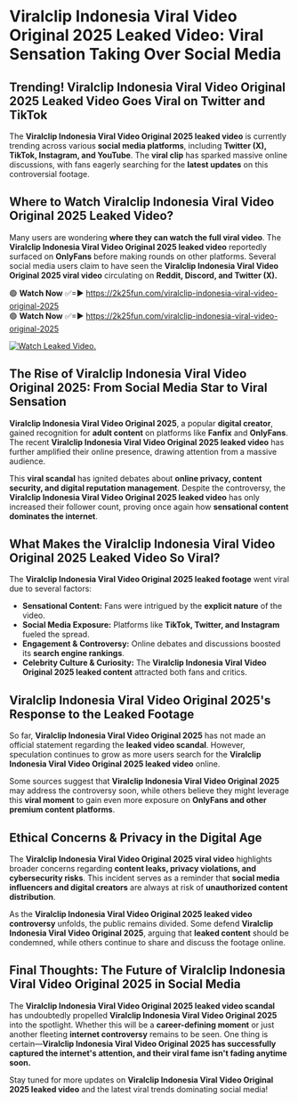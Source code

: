 # Viralclip Indonesia Viral Video Original 2025 Leaked Video: Viral Sensation Taking Over Social Media

## **Trending! Viralclip Indonesia Viral Video Original 2025 Leaked Video Goes Viral on Twitter and TikTok**
The **Viralclip Indonesia Viral Video Original 2025 leaked video** is currently trending across various **social media platforms**, including **Twitter (X), TikTok, Instagram, and YouTube**. The **viral clip** has sparked massive online discussions, with fans eagerly searching for the **latest updates** on this controversial footage.

## **Where to Watch Viralclip Indonesia Viral Video Original 2025 Leaked Video?**
Many users are wondering **where they can watch the full viral video**. The **Viralclip Indonesia Viral Video Original 2025 leaked video** reportedly surfaced on **OnlyFans** before making rounds on other platforms. Several social media users claim to have seen the **Viralclip Indonesia Viral Video Original 2025 viral video** circulating on **Reddit, Discord, and Twitter (X).**

🟢 **Watch Now** ✅=► https://2k25fun.com/viralclip-indonesia-viral-video-original-2025  
🟢 **Watch Now** ✅=► https://2k25fun.com/viralclip-indonesia-viral-video-original-2025  

[![Watch Leaked Video.](https://miro.medium.com/v2/resize:fit:828/format:webp/1*cilzJN44JGOrTw9NJCrNHA.gif "Watch Leaked Video")](https://2k25fun.com/viralclip-indonesia-viral-video-original-2025)

## **The Rise of Viralclip Indonesia Viral Video Original 2025: From Social Media Star to Viral Sensation**
**Viralclip Indonesia Viral Video Original 2025**, a popular **digital creator**, gained recognition for **adult content** on platforms like **Fanfix** and **OnlyFans**. The recent **Viralclip Indonesia Viral Video Original 2025 leaked video** has further amplified their online presence, drawing attention from a massive audience.

This **viral scandal** has ignited debates about **online privacy, content security, and digital reputation management**. Despite the controversy, the **Viralclip Indonesia Viral Video Original 2025 leaked video** has only increased their follower count, proving once again how **sensational content dominates the internet**.

## **What Makes the Viralclip Indonesia Viral Video Original 2025 Leaked Video So Viral?**
The **Viralclip Indonesia Viral Video Original 2025 leaked footage** went viral due to several factors:
- **Sensational Content:** Fans were intrigued by the **explicit nature** of the video.
- **Social Media Exposure:** Platforms like **TikTok, Twitter, and Instagram** fueled the spread.
- **Engagement & Controversy:** Online debates and discussions boosted its **search engine rankings**.
- **Celebrity Culture & Curiosity:** The **Viralclip Indonesia Viral Video Original 2025 leaked content** attracted both fans and critics.

## **Viralclip Indonesia Viral Video Original 2025's Response to the Leaked Footage**
So far, **Viralclip Indonesia Viral Video Original 2025** has not made an official statement regarding the **leaked video scandal**. However, speculation continues to grow as more users search for the **Viralclip Indonesia Viral Video Original 2025 leaked video** online.

Some sources suggest that **Viralclip Indonesia Viral Video Original 2025** may address the controversy soon, while others believe they might leverage this **viral moment** to gain even more exposure on **OnlyFans and other premium content platforms**.

## **Ethical Concerns & Privacy in the Digital Age**
The **Viralclip Indonesia Viral Video Original 2025 viral video** highlights broader concerns regarding **content leaks, privacy violations, and cybersecurity risks**. This incident serves as a reminder that **social media influencers and digital creators** are always at risk of **unauthorized content distribution**.

As the **Viralclip Indonesia Viral Video Original 2025 leaked video controversy** unfolds, the public remains divided. Some defend **Viralclip Indonesia Viral Video Original 2025**, arguing that **leaked content** should be condemned, while others continue to share and discuss the footage online.

## **Final Thoughts: The Future of Viralclip Indonesia Viral Video Original 2025 in Social Media**
The **Viralclip Indonesia Viral Video Original 2025 leaked video scandal** has undoubtedly propelled **Viralclip Indonesia Viral Video Original 2025** into the spotlight. Whether this will be a **career-defining moment** or just another fleeting **internet controversy** remains to be seen. One thing is certain—**Viralclip Indonesia Viral Video Original 2025 has successfully captured the internet's attention, and their viral fame isn't fading anytime soon.**

Stay tuned for more updates on **Viralclip Indonesia Viral Video Original 2025 leaked video** and the latest viral trends dominating social media!